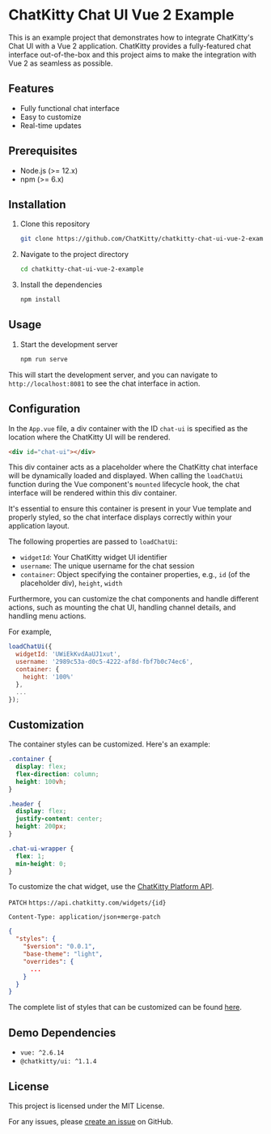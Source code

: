 # ChatKitty Chat UI Vue 2 Example

This is an example project that demonstrates how to integrate ChatKitty's Chat UI with a Vue 2 application. ChatKitty provides a fully-featured chat interface out-of-the-box and this project aims to make the integration with Vue 2 as seamless as possible.

## Features

- Fully functional chat interface
- Easy to customize
- Real-time updates

## Prerequisites

- Node.js (>= 12.x)
- npm (>= 6.x)

## Installation

1. Clone this repository

    ```bash
    git clone https://github.com/ChatKitty/chatkitty-chat-ui-vue-2-example.git
    ```

2. Navigate to the project directory

    ```bash
    cd chatkitty-chat-ui-vue-2-example
    ```

3. Install the dependencies

    ```bash
    npm install
    ```

## Usage

1. Start the development server
    ```bash
    npm run serve
    ```

This will start the development server, and you can navigate to `http://localhost:8081` to see the chat interface in action.

## Configuration

In the `App.vue` file, a div container with the ID `chat-ui` is specified as the location where the ChatKitty UI will be rendered.

```html
<div id="chat-ui"></div>
```

This div container acts as a placeholder where the ChatKitty chat interface will be dynamically loaded and displayed. When calling the `loadChatUi` function during the Vue component's `mounted` lifecycle hook, the chat interface will be rendered within this div container.

It's essential to ensure this container is present in your Vue template and properly styled, so the chat interface displays correctly within your application layout.

The following properties are passed to `loadChatUi`:

- `widgetId`: Your ChatKitty widget UI identifier
- `username`: The unique username for the chat session
- `container`: Object specifying the container properties, e.g., `id` (of the placeholder div), `height`, `width`

Furthermore, you can customize the chat components and handle different actions, such as mounting the chat UI, handling channel details, and handling menu actions.

For example,

```javascript
loadChatUi({
  widgetId: 'UWiEkKvdAaUJ1xut',
  username: '2989c53a-d0c5-4222-af8d-fbf7b0c74ec6',
  container: {
    height: '100%'
  },
  ...
});
```

## Customization

The container styles can be customized. Here's an example:

```css
.container {
  display: flex;
  flex-direction: column;
  height: 100vh;  
}

.header {
  display: flex;
  justify-content: center;
  height: 200px;
}

.chat-ui-wrapper {
  flex: 1;
  min-height: 0; 
}
```

To customize the chat widget, use the [ChatKitty Platform API](https://chatkitty.com/docs/api).

`PATCH` `https://api.chatkitty.com/widgets/{id}`
```
Content-Type: application/json+merge-patch
```
```json
{
  "styles": {
    "$version": "0.0.1",
    "base-theme": "light",
    "overrides": {
      ...
    }
  }
}
```

The complete list of styles that can be customized can be found [here](https://chatkitty.com/docs/ui/schemas/styles).

## Demo Dependencies

- `vue: ^2.6.14`
- `@chatkitty/ui: ^1.1.4`

## License

This project is licensed under the MIT License.

For any issues, please [create an issue](https://github.com/ChatKitty/chatkitty-chat-ui-vue-2-example/issues) on GitHub.
